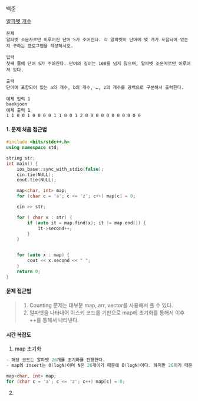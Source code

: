 백준

[알파벳 개수](https://www.acmicpc.net/problem/10808)

```plain text
문제
알파벳 소문자로만 이루어진 단어 S가 주어진다. 각 알파벳이 단어에 몇 개가 포함되어 있는지 구하는 프로그램을 작성하시오.

입력
첫째 줄에 단어 S가 주어진다. 단어의 길이는 100을 넘지 않으며, 알파벳 소문자로만 이루어져 있다.

출력
단어에 포함되어 있는 a의 개수, b의 개수, …, z의 개수를 공백으로 구분해서 출력한다.

예제 입력 1 
baekjoon
예제 출력 1 
1 1 0 0 1 0 0 0 0 1 1 0 0 1 2 0 0 0 0 0 0 0 0 0 0 0
```


#### 1. 문제 처음 접근법
```cpp
#include <bits/stdc++.h>
using namespace std;

string str;
int main() {
    ios_base::sync_with_stdio(false);
    cin.tie(NULL);
    cout.tie(NULL);

    map<char, int> map;
    for (char c = 'a'; c <= 'z'; c++) map[c] = 0;

    cin >> str;

    for ( char x : str) {
        if (auto it = map.find(x); it != map.end()) {
            it->second++;
        }
    }


    for (auto x : map) {
        cout << x.second << " ";
    }
    return 0;
}
```
####  문제 접근법
> 1. Counting 문제는 대부분 map, arr, vector를 사용해서 풀 수 있다.
> 2. 알파벳을 나타내어 아스키 코드를 기반으로 map에 초기화를 통해서 이후 ++를 통해서 나타낸다.


#### 시간 복잡도



1. map 초기화

```cpp
- 해당 코드는 알파벳 26개를 초기화를 진행한다. 
- map의 insert는 O(logN)이며 N은 26개이기 때문에 O(logN)이다. 하지만 26이기 때문에 O(1)임

map<char, int> map;
for (char c = 'a'; c <= 'z'; c++) map[c] = 0;
```

2. 
